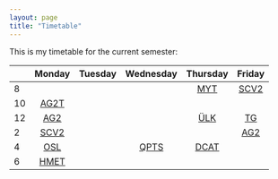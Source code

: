 ```yaml
---
layout: page
title: "Timetable"
---
```

This is my timetable for the current semester:

|             |   Monday     |  Tuesday     | Wednesday    |  Thursday    |   Friday    |
|  :---  |  :---:  |  :---:  |  :---:  |  :---:  |  :---:  |
|  8          |              |              |              | [MYT][6]     | [SCV2][2]   |
|  10         | [AG2T][1]    |             |              |              |             |
|  12         | [AG2][1]     |          |              | [ÜLK][6]     | [TG][8]     |
|  2          | [SCV2][2]    |             |              |              | [AG2][1]    |
|  4          | [OSL][3]     |              | [QPTS][5]    | [DCAT][7]    |             |
|  6          | [HMET][4]    |              |              |              |             |

[1]: https://www.math.uni-bonn.de/people/ydutta/v4a2
[2]: https://basis.uni-bonn.de/qisserver/rds?state=verpublish&status=init&vmfile=no&publishid=229221&moduleCall=webInfo&publishConfFile=webInfo&publishSubDir=veranstaltung
[3]: http://www.math.uni-bonn.de/ag/logik/oberseminar-SoSe23.shtml
[4]: https://basis.uni-bonn.de/qisserver/rds?state=verpublish&status=init&vmfile=no&publishid=229076&moduleCall=webInfo&publishConfFile=webInfo&publishSubDir=veranstaltung
[5]: https://sites.google.com/view/giacomomezzedimi/teaching?authuser=0
[6]: https://dkirstein.github.io/courses/23-geotop.html
[7]: http://www.math.uni-bonn.de/people/thorsten/teaching/derived-ss-23/index.htmpl
[8]: https://www.math.uni-bonn.de/people/phierony/s4a6-SoSe23.pdf
